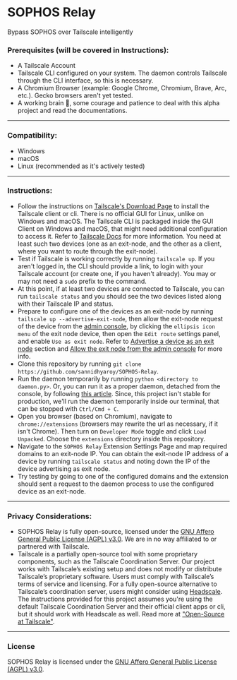 # SOPHOS Relay
Bypass SOPHOS over Tailscale intelligently

### Prerequisites (will be covered in Instructions):
- A Tailscale Account
- Tailscale CLI configured on your system. The daemon controls Tailscale through the CLI interface, so this is necessary.
- A Chromium Browser (example: Google Chrome, Chromium, Brave, Arc, etc.). Gecko browsers aren't yet tested.
- A working brain 🧠, some courage and patience to deal with this alpha project and read the documentations.
---

### Compatibility:
- Windows
- macOS
- Linux (recommended as it's actively tested)
---

### Instructions:
- Follow the instructions on [Tailscale's Download Page](https://tailscale.com/download) to install the Tailscale client or cli. There is no official GUI for Linux, unlike on Windows and macOS. The Tailscale CLI is packaged inside the GUI Client on Windows and macOS, that might need additional configuration to access it. Refer to [Tailscale Docs](https://tailscale.com/kb/1080/cli) for more information. You need at least such two devices (one as an exit-node, and the other as a client, where you want to route through the exit-node).
- Test if Tailscale is working correctly by running `tailscale up`. If you aren't logged in, the CLI should provide a link, to login with your Tailscale account (or create one, if you haven't already). You may or may not need a `sudo` prefix to the command.
- At this point, if at least two devices are connected to Tailscale, you can run `tailscale status` and you should see the two devices listed along with their Tailscale IP and status.
- Prepare to configure one of the devices as an exit-node by running `tailscale up --advertise-exit-node`, then allow the exit-node request of the device from the [admin console](https://login.tailscale.com/admin/machines), by clicking the `ellipsis icon menu` of the exit node device, then open the `Edit route` settings panel, and enable `Use as exit node`. Refer to [Advertise a device as an exit node](https://tailscale.com/kb/1103/exit-nodes#advertise-a-device-as-an-exit-node) section and [Allow the exit node from the admin console](https://tailscale.com/kb/1103/exit-nodes#allow-the-exit-node-from-the-admin-console) for more info.
- Clone this repository by running `git clone https://github.com/sannidhyaroy/SOPHOS-Relay`.
- Run the daemon temporarily by running `python <directory to daemon.py>`. Or, you can run it as a proper daemon, detached from the console, by following [this article](https://medium.com/@guemandeuhassler96/run-your-python-script-as-a-linux-daemon-9a82ed427c1a). Since, this project isn't stable for production, we'll run the daemon temporarily inside our terminal, that can be stopped with `Ctrl/Cmd + C`.
- Open you browser (based on Chromium), navigate to `chrome://extensions` (browsers may rewrite the url as necessary, if it isn't Chrome). Then turn on `Developer Mode` toggle and click `Load Unpacked`. Choose the `extensions` directory inside this repository.
- Navigate to the `SOPHOS Relay` Extension Settings Page and map required domains to an exit-node IP. You can obtain the exit-node IP address of a device by running `tailscale status` and noting down the IP of the device advertising as exit node.
- Try testing by going to one of the configured domains and the extension should sent a request to the daemon process to use the configured device as an exit-node.
---

### Privacy Considerations:
- SOPHOS Relay is fully open-source, licensed under the [GNU Affero General Public License (AGPL) v3.0](https://github.com/sannidhyaroy/SOPHOS-Relay/blob/main/LICENSE). We are in no way affiliated to or partnered with Tailscale.
- Tailscale is a partially open-source tool with some proprietary components, such as the Tailscale Coordination Server. Our project works with Tailscale’s existing setup and does not modify or distribute Tailscale’s proprietary software. Users must comply with Tailscale’s terms of service and licensing. For a fully open-source alternative to Tailscale’s coordination server, users might consider using [Headscale](https://github.com/juanfont/headscale). The instructions provided for this project assumes you're using the default Tailscale Coordination Server and their official client apps or cli, but it should work with Headscale as well. Read more at ["Open-Source at Tailscale"](https://tailscale.com/opensource).
---

### License
SOPHOS Relay is licensed under the [GNU Affero General Public License (AGPL) v3.0](https://github.com/sannidhyaroy/SOPHOS-Relay/blob/main/LICENSE).
